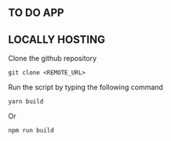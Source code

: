 ## TO DO APP

## LOCALLY HOSTING

Clone the github repository

```
git clone <REMOTE_URL>
```

Run the script by typing the following command

```
yarn build
```

Or

```
npm run build
```

